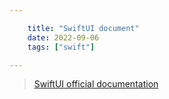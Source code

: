 ```yaml
---

    title: "SwiftUI document"
    date: 2022-09-06
    tags: ["swift"]

---
```

> [SwiftUI official documentation](https://developer.apple.com/documentation/swiftui/)